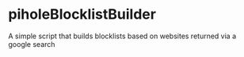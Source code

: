 # piholeBlocklistBuilder
A simple script that builds blocklists based on websites returned via a google search
